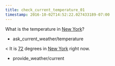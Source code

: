 ```yaml
---
title: check_current_temperature_01
timestamp: 2016-10-02T14:52:22.027433189-07:00
---
```


What is the temperature in [New York](city)?
* ask_current_weather/temperature

< It is [72](temperature) degrees in [New York](city) right now.
* provide_weather/current
